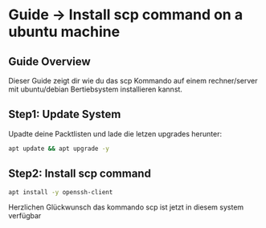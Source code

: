 # Guide -> Install scp command on a ubuntu machine

## Guide Overview
Dieser Guide zeigt dir wie du das scp Kommando auf einem rechner/server mit ubuntu/debian Bertiebsystem installieren kannst.

## Step1: Update System
Upadte deine Packtlisten und lade die letzen upgrades herunter: 
```bash
apt update && apt upgrade -y
```
## Step2: Install scp command
```bash
apt install -y openssh-client
```
Herzlichen Glückwunsch das kommando scp ist jetzt in diesem system verfügbar